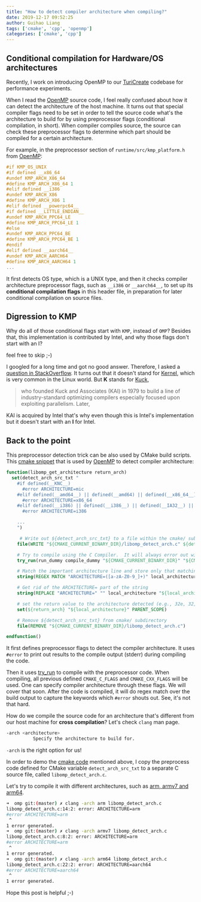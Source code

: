 ```yaml
---
title: "How to detect compiler architecture when compiling?"
date: 2019-12-17 09:52:25
author: Guihao Liang
tags: ['cmake', 'cpp', 'openmp']
categories: ['cmake', 'cpp']
---
```


## Conditional compilation for Hardware/OS architectures

Recently, I work on introducing OpenMP to our [TuriCreate](https://github.com/apple/turicreate) codebase for performance experiments.

When I read the [OpenMP][1] source code, I feel really confused about how it can detect the architecture of the host machine. It turns out that special compiler flags need to be set in order to tell the source code what's the architecture to build for by using preprocessor flags (conditional compilation, in short). When compiler compiles source, the source can check these preprocessor flags to determine which part should be compiled for a certain architecture.

For example, in the preprocessor section of `runtime/src/kmp_platform.h` from [OpenMP][1]:

```c
#if KMP_OS_UNIX
#if defined __x86_64
#undef KMP_ARCH_X86_64
#define KMP_ARCH_X86_64 1
#elif defined __i386
#undef KMP_ARCH_X86
#define KMP_ARCH_X86 1
#elif defined __powerpc64__
#if defined __LITTLE_ENDIAN__
#undef KMP_ARCH_PPC64_LE
#define KMP_ARCH_PPC64_LE 1
#else
#undef KMP_ARCH_PPC64_BE
#define KMP_ARCH_PPC64_BE 1
#endif
#elif defined __aarch64__
#undef KMP_ARCH_AARCH64
#define KMP_ARCH_AARCH64 1
...
```

It first detects OS type, which is a UNIX type, and then it checks compiler architecture preprocessor flags, such as `__i386` or `__aarch64__`, to set up its __conditional compilation flags__ in this header file, in preparation for later conditional compilation on source files.

## Digression to KMP

Why do all of those conditional flags start with `KMP`, instead of `OMP`? Besides that, this implementation is contributed by Intel, and why those flags don't start with an I?

feel free to skip ;-)

I googled for a long time and got no good answer. Therefore, I asked a [question in StackOverflow](https://stackoverflow.com/questions/59333281/what-does-k-in-kmp-affinity-mean). It turns out that it doesn't stand for [Kernel](https://superuser.com/questions/1087714/why-do-process-names-start-with-the-letter-k-in-linux), which is very common in the Linux world. But __K__ stands for [Kuck](https://en.wikipedia.org/wiki/David_Kuck),

> who founded Kuck and Associates (KAI) in 1979 to build a line of industry-standard optimizing compilers especially focused upon exploiting parallelism. Later,

KAI is acquired by Intel that's why even though this is Intel's implementation but it doesn't start with an __I__ for Intel.

## Back to the point

This preprocessor detection trick can be also used by CMake build scripts. This [cmake snippet][0] that is used by [OpenMP][0] to detect compiler architecture:

```cmake
function(libomp_get_architecture return_arch)
  set(detect_arch_src_txt "
    #if defined(__KNC__)
      #error ARCHITECTURE=mic
    #elif defined(__amd64__) || defined(__amd64) || defined(__x86_64__) || defined(__x86_64) || defined(_M_X64) || defined(_M_AMD64)
      #error ARCHITECTURE=x86_64
    #elif defined(__i386) || defined(__i386__) || defined(__IA32__) || defined(_M_I86) || defined(_M_IX86) || defined(__X86__) || defined(_X86_)
      #error ARCHITECTURE=i386

    ...
    ")

     # Write out ${detect_arch_src_txt} to a file within the cmake/ subdirectory
    file(WRITE "${CMAKE_CURRENT_BINARY_DIR}/libomp_detect_arch.c" ${detect_arch_src_txt})

    # Try to compile using the C Compiler.  It will always error out with an #error directive, so store error output to ${local_architecture}
    try_run(run_dummy compile_dummy "${CMAKE_CURRENT_BINARY_DIR}" "${CMAKE_CURRENT_BINARY_DIR}/libomp_detect_arch.c" COMPILE_OUTPUT_VARIABLE local_architecture)

    # Match the important architecture line and store only that matching string in ${local_architecture}
    string(REGEX MATCH "ARCHITECTURE=([a-zA-Z0-9_]+)" local_architecture "${local_architecture}")

    # Get rid of the ARCHITECTURE= part of the string
    string(REPLACE "ARCHITECTURE=" "" local_architecture "${local_architecture}")

    # set the return value to the architecture detected (e.g., 32e, 32, arm, ppc64, etc.)
    set(${return_arch} "${local_architecture}" PARENT_SCOPE)

    # Remove ${detect_arch_src_txt} from cmake/ subdirectory
    file(REMOVE "${CMAKE_CURRENT_BINARY_DIR}/libomp_detect_arch.c")

endfunction()
```

It first defines preprocessor flags to detect the compiler architecture. It uses `#error` to print out results to the compile output (stderr) during compiling the code.

Then it uses [try_run](https://cmake.org/cmake/help/v3.2/command/try_run.html) to compile with the preprocessor code. When compiling, all previous defined `CMAKE_C_FLAGS` and `CMAKE_CXX_FLAGS` will be used. One can specify compiler architecture through these flags. We will cover that soon. After the code is compiled, it will do regex match over the build output to capture the keywords which `#error` shouts out. See, it's not that hard.

How do we compile the source code for an architecture that's different from our host machine for __cross compilation__? Let's check `clang` man page.

```bash
-arch <architecture>
          Specify the architecture to build for.
```

`-arch` is the right option for us!

In order to demo the [cmake code][2] mentioned above, I copy the preprocess code defined for CMake variable `detect_arch_src_txt` to a separate C source file, called `libomp_detect_arch.c`.

Let's try to compile it with different architectures, such as [arm, armv7 and arm64](https://stackoverflow.com/questions/21422447/what-iphone-devices-will-run-on-armv7s-and-arm64).

```bash
➜  omp git:(master) ✗ clang -arch arm libomp_detect_arch.c
libomp_detect_arch.c:14:2: error: ARCHITECTURE=arm
#error ARCHITECTURE=arm
 ^
1 error generated.
➜  omp git:(master) ✗ clang -arch armv7 libomp_detect_arch.c
libomp_detect_arch.c:8:2: error: ARCHITECTURE=arm
#error ARCHITECTURE=arm
 ^
1 error generated.
➜  omp git:(master) ✗ clang -arch arm64 libomp_detect_arch.c
libomp_detect_arch.c:22:2: error: ARCHITECTURE=aarch64
#error ARCHITECTURE=aarch64
 ^
1 error generated.
```

Hope this post is helpful ;-)

[0]: https://github.com/llvm/llvm-project/blob/0b969fa9ccf595abc31942e5d14be784707e960c/openmp/runtime/cmake/LibompGetArchitecture.cmake#L16
[1]: https://github.com/apple/turicreate
[2]: https://github.com/llvm/llvm-project/blob/0b969fa9ccf595abc31942e5d14be784707e960c/openmp/runtime/cmake/LibompGetArchitecture.cmake#L18-L52
